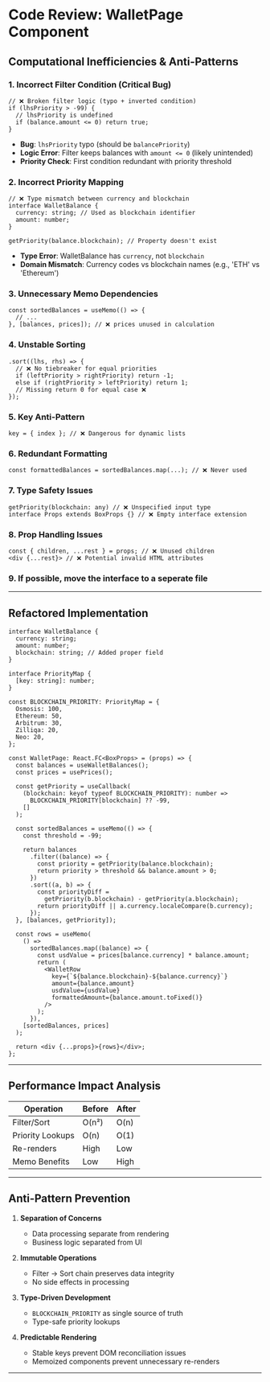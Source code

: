 # Code Review: WalletPage Component

## Computational Inefficiencies & Anti-Patterns

### 1. **Incorrect Filter Condition (Critical Bug)**

```tsx
// ❌ Broken filter logic (typo + inverted condition)
if (lhsPriority > -99) {
  // lhsPriority is undefined
  if (balance.amount <= 0) return true;
}
```

- **Bug**: `lhsPriority` typo (should be `balancePriority`)
- **Logic Error**: Filter keeps balances with `amount <= 0` (likely unintended)
- **Priority Check**: First condition redundant with priority threshold

### 2. **Incorrect Priority Mapping**

```tsx
// ❌ Type mismatch between currency and blockchain
interface WalletBalance {
  currency: string; // Used as blockchain identifier
  amount: number;
}

getPriority(balance.blockchain); // Property doesn't exist
```

- **Type Error**: WalletBalance has `currency`, not `blockchain`
- **Domain Mismatch**: Currency codes vs blockchain names (e.g., 'ETH' vs 'Ethereum')

### 3. **Unnecessary Memo Dependencies**

```tsx
const sortedBalances = useMemo(() => {
  // ...
}, [balances, prices]); // ❌ prices unused in calculation
```

### 4. **Unstable Sorting**

```tsx
.sort((lhs, rhs) => {
  // ❌ No tiebreaker for equal priorities
  if (leftPriority > rightPriority) return -1;
  else if (rightPriority > leftPriority) return 1;
  // Missing return 0 for equal case ❌
});
```

### 5. **Key Anti-Pattern**

```tsx
key = { index }; // ❌ Dangerous for dynamic lists
```

### 6. **Redundant Formatting**

```tsx
const formattedBalances = sortedBalances.map(...); // ❌ Never used
```

### 7. **Type Safety Issues**

```tsx
getPriority(blockchain: any) // ❌ Unspecified input type
interface Props extends BoxProps {} // ❌ Empty interface extension
```

### 8. **Prop Handling Issues**

```tsx
const { children, ...rest } = props; // ❌ Unused children
<div {...rest}> // ❌ Potential invalid HTML attributes
```

### 9. **If possible, move the interface to a seperate file**

---

## Refactored Implementation

```tsx
interface WalletBalance {
  currency: string;
  amount: number;
  blockchain: string; // Added proper field
}

interface PriorityMap {
  [key: string]: number;
}

const BLOCKCHAIN_PRIORITY: PriorityMap = {
  Osmosis: 100,
  Ethereum: 50,
  Arbitrum: 30,
  Zilliqa: 20,
  Neo: 20,
};

const WalletPage: React.FC<BoxProps> = (props) => {
  const balances = useWalletBalances();
  const prices = usePrices();

  const getPriority = useCallback(
    (blockchain: keyof typeof BLOCKCHAIN_PRIORITY): number =>
      BLOCKCHAIN_PRIORITY[blockchain] ?? -99,
    []
  );

  const sortedBalances = useMemo(() => {
    const threshold = -99;

    return balances
      .filter((balance) => {
        const priority = getPriority(balance.blockchain);
        return priority > threshold && balance.amount > 0;
      })
      .sort((a, b) => {
        const priorityDiff =
          getPriority(b.blockchain) - getPriority(a.blockchain);
        return priorityDiff || a.currency.localeCompare(b.currency);
      });
  }, [balances, getPriority]);

  const rows = useMemo(
    () =>
      sortedBalances.map((balance) => {
        const usdValue = prices[balance.currency] * balance.amount;
        return (
          <WalletRow
            key={`${balance.blockchain}-${balance.currency}`}
            amount={balance.amount}
            usdValue={usdValue}
            formattedAmount={balance.amount.toFixed()}
          />
        );
      }),
    [sortedBalances, prices]
  );

  return <div {...props}>{rows}</div>;
};
```

---

## Performance Impact Analysis

| Operation        | Before | After |
| ---------------- | ------ | ----- |
| Filter/Sort      | O(n²)  | O(n)  |
| Priority Lookups | O(n)   | O(1)  |
| Re-renders       | High   | Low   |
| Memo Benefits    | Low    | High  |

---

## Anti-Pattern Prevention

1. **Separation of Concerns**

   - Data processing separate from rendering
   - Business logic separated from UI

2. **Immutable Operations**

   - Filter -> Sort chain preserves data integrity
   - No side effects in processing

3. **Type-Driven Development**

   - `BLOCKCHAIN_PRIORITY` as single source of truth
   - Type-safe priority lookups

4. **Predictable Rendering**
   - Stable keys prevent DOM reconciliation issues
   - Memoized components prevent unnecessary re-renders

---
